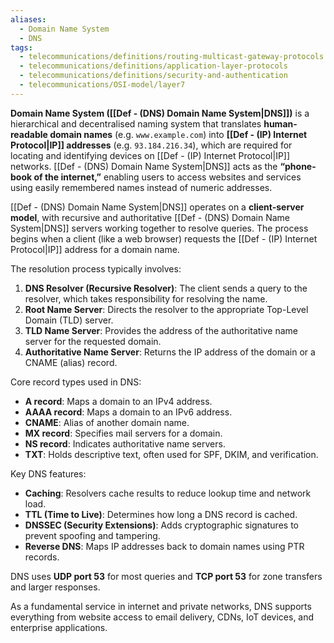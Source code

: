 ```yaml
---
aliases:
  - Domain Name System
  - DNS
tags:
  - telecommunications/definitions/routing-multicast-gateway-protocols
  - telecommunications/definitions/application-layer-protocols
  - telecommunications/definitions/security-and-authentication
  - telecommunications/OSI-model/layer7
---
```


**Domain Name System ([[Def - (DNS) Domain Name System|DNS]])** is a hierarchical and decentralised naming system that translates **human-readable domain names** (e.g. `www.example.com`) into **[[Def - (IP) Internet Protocol|IP]] addresses** (e.g. `93.184.216.34`), which are required for locating and identifying devices on [[Def - (IP) Internet Protocol|IP]] networks. [[Def - (DNS) Domain Name System|DNS]] acts as the **“phone-book of the internet,”** enabling users to access websites and services using easily remembered names instead of numeric addresses.

[[Def - (DNS) Domain Name System|DNS]] operates on a **client-server model**, with recursive and authoritative [[Def - (DNS) Domain Name System|DNS]] servers working together to resolve queries. The process begins when a client (like a web browser) requests the [[Def - (IP) Internet Protocol|IP]] address for a domain name.

The resolution process typically involves:
1. **DNS Resolver (Recursive Resolver)**: The client sends a query to the resolver, which takes responsibility for resolving the name.
2. **Root Name Server**: Directs the resolver to the appropriate Top-Level Domain (TLD) server.
3. **TLD Name Server**: Provides the address of the authoritative name server for the requested domain.
4. **Authoritative Name Server**: Returns the IP address of the domain or a CNAME (alias) record.

Core record types used in DNS:
- **A record**: Maps a domain to an IPv4 address.
- **AAAA record**: Maps a domain to an IPv6 address.
- **CNAME**: Alias of another domain name.
- **MX record**: Specifies mail servers for a domain.
- **NS record**: Indicates authoritative name servers.
- **TXT**: Holds descriptive text, often used for SPF, DKIM, and verification.

Key DNS features:
- **Caching**: Resolvers cache results to reduce lookup time and network load.
- **TTL (Time to Live)**: Determines how long a DNS record is cached.
- **DNSSEC (Security Extensions)**: Adds cryptographic signatures to prevent spoofing and tampering.
- **Reverse DNS**: Maps IP addresses back to domain names using PTR records.

DNS uses **UDP port 53** for most queries and **TCP port 53** for zone transfers and larger responses.

As a fundamental service in internet and private networks, DNS supports everything from website access to email delivery, CDNs, IoT devices, and enterprise applications.
